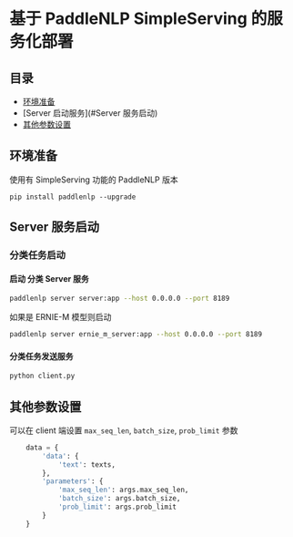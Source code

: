 # 基于 PaddleNLP SimpleServing 的服务化部署

## 目录
- [环境准备](#环境准备)
- [Server 启动服务](#Server 服务启动)
- [其他参数设置](#其他参数设置)

## 环境准备
使用有 SimpleServing 功能的 PaddleNLP 版本
```shell
pip install paddlenlp --upgrade
```
## Server 服务启动
### 分类任务启动
#### 启动 分类 Server 服务
```bash
paddlenlp server server:app --host 0.0.0.0 --port 8189
```
如果是 ERNIE-M 模型则启动
```bash
paddlenlp server ernie_m_server:app --host 0.0.0.0 --port 8189
```
#### 分类任务发送服务
```bash
python client.py
```


## 其他参数设置
可以在 client 端设置 `max_seq_len`, `batch_size`, `prob_limit` 参数
```python
    data = {
        'data': {
            'text': texts,
        },
        'parameters': {
            'max_seq_len': args.max_seq_len,
            'batch_size': args.batch_size,
            'prob_limit': args.prob_limit
        }
    }
```
